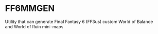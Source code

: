 # FF6MMGEN
Utility that can generate Final Fantasy 6 (FF3us) custom World of Balance and World of Ruin mini-maps
